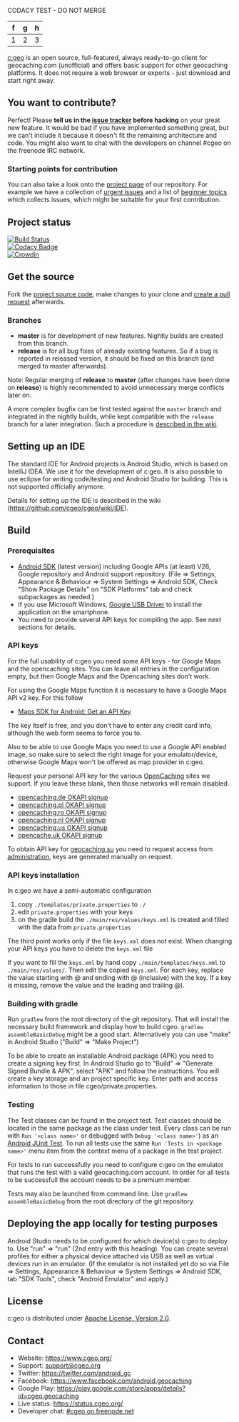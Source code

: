 CODACY TEST - DO NOT MERGE

|f|g|h
|--|-|--
1|   2 | 3

[c:geo](https://www.cgeo.org) is an open source, full-featured, always ready-to-go client for geocaching.com (unofficial) and offers basic support for other geocaching platforms.
It does not require a web browser or exports - just download and start right away.

## You want to contribute?

Perfect! Please **tell us in the [issue tracker](https://github.com/cgeo/cgeo/issues) before hacking** on your great new feature. It would be bad if you have implemented something great, but we can't include it because it doesn't fit the remaining architecture and code. You might also want to chat with the developers on channel #cgeo on the freenode IRC network.

### Starting points for contribution

You can also take a look onto the [project page](https://github.com/cgeo/cgeo/projects) of our repository.
For example we have a collection of [urgent issues](https://github.com/cgeo/cgeo/projects/6) and a list of [beginner topics](https://github.com/cgeo/cgeo/projects/7) which collects issues, which might be suitable for your first contribution.

## Project status

[![Build Status](https://ci.cgeo.org/job/cgeo%20continuous%20integration/badge/icon)](https://ci.cgeo.org/job/cgeo%20continuous%20integration/)<br>
[![Codacy Badge](https://api.codacy.com/project/badge/grade/3256314c8ba8457b9639bd2d4f4e7c91)](https://www.codacy.com/app/cgeo/cgeo)<br>
[![Crowdin](https://badges.crowdin.net/cgeo/localized.svg)](https://crowdin.com/project/cgeo)

## Get the source

Fork the [project source code](https://github.com/cgeo/cgeo), make changes to your clone and [create a pull request](https://help.github.com/articles/using-pull-requests) afterwards.

### Branches

- **master** is for development of new features. Nightly builds are created from this branch.
- **release** is for all bug fixes of already existing features. So if a bug is reported in released version, it should be fixed on this branch (and merged to master afterwards).

Note: Regular merging of **release** to **master** (after changes have been done on **release**) is highly recommended to avoid unnecessary merge conflicts later on.

A more complex bugfix can be first tested against the `master` branch and integrated in the nightly builds, while kept compatible with the `release` branch for a later integration.
Such a procedure is [described in the wiki](https://github.com/cgeo/cgeo/wiki/How-to-get-a-bug-fix-into-the-release).

## Setting up an IDE

The standard IDE for Android projects is Android Studio, which is based on IntelliJ IDEA.
We use it for the development of c:geo.
It is also possible to use eclipse for writing code/testing and Android Studio for building. This is not supported officially anymore.

Details for setting up the IDE is described in the wiki (https://github.com/cgeo/cgeo/wiki/IDE).

## Build

### Prerequisites

- [Android SDK](https://developer.android.com/sdk) (latest version) including Google APIs (at least) V26, Google repository and Android support repository. (File => Settings, Appearance & Behaviour => System Settings => Android SDK, Check "Show Package Details" on "SDK Platforms" tab and check subpackages as needed.)
- If you use Microsoft Windows, [Google USB Driver](https://developer.android.com/sdk/win-usb.html) to install the application on the smartphone.
- You need to provide several API keys for compiling the app. See next sections for details.

### API keys

For the full usability of c:geo you need some API keys - for Google Maps and the opencaching sites.
You can leave all entries in the configuration empty, but then Google Maps and the Opencaching sites don't work.

For using the Google Maps function it is necessary to have a Google Maps API v2 key. For this follow 
* [Maps SDK for Android: Get an API Key](https://developers.google.com/maps/documentation/android-sdk/get-api-key)

The key itself is free, and you don't have to enter any credit card info, although the web form seems to force you to.

Also to be able to use Google Maps you need to use a Google API enabled image, so make sure to select the right image for your emulator/device, otherwise Google Maps won't be offered as map provider in c:geo. 

Request your personal API key for the various [OpenCaching](https://www.opencaching.eu/) sites we support. If you leave these blank, then those networks will remain disabled.
* [opencaching.de OKAPI signup](https://www.opencaching.de/okapi/signup.html)
* [opencaching.pl OKAPI signup](https://www.opencaching.pl/okapi/signup.html)
* [opencaching.ro OKAPI signup](https://www.opencaching.ro/okapi/signup.html)
* [opencaching.nl OKAPI signup](https://www.opencaching.nl/okapi/signup.html)
* [opencaching.us OKAPI signup](https://www.opencaching.us/okapi/signup.html)
* [opencache.uk OKAPI signup](https://www.opencache.uk/okapi/signup.html)

To obtain API key for [geocaching.su](https://geocaching.su) you need to request access from [administration](https://geocaching.su/?pn=1), keys are generated manually on request.

### API keys installation

In c:geo we have a semi-automatic configuration
1. copy `./templates/private.properties` to `./`
2. edit `private.properties` with your keys
3. on the gradle build the `./main/res/values/keys.xml` is created and filled with the data from `private.properties`

The third point works only if the file `keys.xml` does not exist.
When changing your API keys you have to delete the `keys.xml` file

If you want to fill the `keys.xml` by hand copy `./main/templates/keys.xml` to `./main/res/values/`. 
Then edit the copied `keys.xml`. For each key, replace the value starting with @ and ending with @ (inclusive) with the key. If a key is missing, remove the value and the leading and trailing @).

### Building with gradle

Run `gradlew` from the root directory of the git repository. That will install the necessary build framework and display how to build cgeo. `gradlew assembleBasicDebug` might be a good start.
Alternatively you can use "make" in Android Studio ("Build" => "Make Project")

To be able to create an installable Android package (APK) you need to create a signing key first. In Android Studio go to "Build" => "Generate Signed Bundle & APK", select "APK" and follow the instructions. You will create a key storage and an project specific key. Enter path and access information to those in file cgeo/private.properties.

### Testing

The Test classes can be found in the project test. Test classes should be located in the same package as
the class under test.
Every class can be run with `Run '<class name>'` or debugged with `Debug '<class name>'`) as an [Android JUnit Test](https://developer.android.com/training/testing/fundamentals.html).
To run all tests use the same `Run 'Tests in <package name>'` menu item from the context menu of a package in the test project.

For tests to run successfully you need to configure c:geo on the emulator that runs the test with a valid geocaching.com account. In order for all tests to be successfull the account needs to be a premium member.

Tests may also be launched from command line. Use `gradlew assembleBasicDebug` from the root directory of the git repository.

## Deploying the app locally for testing purposes

Android Studio needs to be configured for which device(s) c:geo to deploy to. Use "run" => "run" (2nd entry with this heading).
You can create several profiles for either a physical device attached via USB as well as virtual devices run in an emulator. (If the emulator is not installed yet do so via File => Settings, Appearance & Behaviour => System Settings => Android SDK, tab "SDK Tools", check "Android Emulator" and apply.) 

## License

c:geo is distributed under [Apache License, Version 2.0](https://www.apache.org/licenses/LICENSE-2.0).

## Contact

- Website: https://www.cgeo.org/
- Support: support@cgeo.org
- Twitter: https://twitter.com/android_gc
- Facebook: https://www.facebook.com/android.geocaching
- Google Play: https://play.google.com/store/apps/details?id=cgeo.geocaching
- Live status: https://status.cgeo.org/
- Developer chat: [#cgeo on freenode.net](https://webchat.freenode.net/?channels=%23cgeo)
